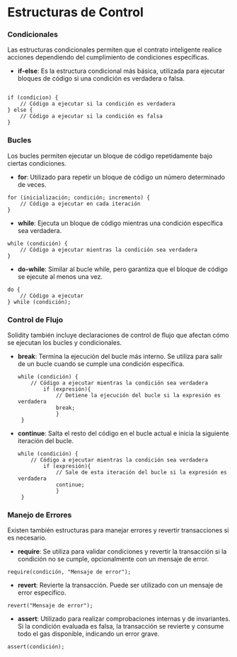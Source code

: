 # Estructuras de Control

### Condicionales

Las estructuras condicionales permiten que el contrato inteligente realice acciones dependiendo del cumplimiento de condiciones específicas.

* **if-else**: Es la estructura condicional más básica, utilizada para ejecutar bloques de código si una condición es verdadera o falsa.

```solidity

if (condicion) {
    // Código a ejecutar si la condición es verdadera
} else {
    // Código a ejecutar si la condición es falsa
}
```

### Bucles

Los bucles permiten ejecutar un bloque de código repetidamente bajo ciertas condiciones.

* **for**: Utilizado para repetir un bloque de código un número determinado de veces.

```solidity
for (inicialización; condición; incremento) {
    // Código a ejecutar en cada iteración
}
```

* **while**: Ejecuta un bloque de código mientras una condición específica sea verdadera.

```solidity
while (condición) {
    // Código a ejecutar mientras la condición sea verdadera
}
```

* **do-while**: Similar al bucle while, pero garantiza que el bloque de código se ejecute al menos una vez.

```solidity
do {
    // Código a ejecutar
} while (condición);
```

### Control de Flujo

Solidity también incluye declaraciones de control de flujo que afectan cómo se ejecutan los bucles y condicionales.

*   **break**: Termina la ejecución del bucle más interno. Se utiliza para salir de un bucle cuando se cumple una condición específica.

    ```solidity
    while (condición) {
        // Código a ejecutar mientras la condición sea verdadera
    		if (expresión){
    			// Detiene la ejecución del bucle si la expresión es verdadera
    			break;
    			}
     }
    ```
*   **continue**: Salta el resto del código en el bucle actual e inicia la siguiente iteración del bucle.

    ```solidity
    while (condición) {
        // Código a ejecutar mientras la condición sea verdadera
    		if (expresión){
    			// Sale de esta iteración del bucle si la expresión es verdadera
    			continue;
    			}
     }
    ```

### Manejo de Errores

Existen también estructuras para manejar errores y revertir transacciones si es necesario.

* **require**: Se utiliza para validar condiciones y revertir la transacción si la condición no se cumple, opcionalmente con un mensaje de error.

```solidity
require(condición, "Mensaje de error");
```

* **revert**: Revierte la transacción. Puede ser utilizado con un mensaje de error específico.

```solidity
revert("Mensaje de error");
```

* **assert**: Utilizado para realizar comprobaciones internas y de invariantes. Si la condición evaluada es falsa, la transacción se revierte y consume todo el gas disponible, indicando un error grave.

```solidity
assert(condición);
```

